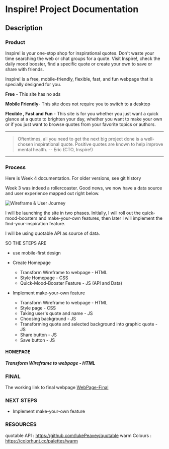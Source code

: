 #  Inspire! Project Documentation 
## Description

### Product

Inspire! is your one-stop shop for inspirational quotes. Don't waste your time searching the web or chat groups for a quote. Visit Inspire!, check the daily mood booster, find a specific quote or create your own to save or share with friends. 

Inspire! is a free, mobile-friendly, flexible, fast, and fun webpage that is specially designed for you. 

**Free** - This site has no ads

**Mobile Friendly**- This site does not require you to switch to a desktop

**Flexible , Fast and Fun** - This site is for you whether you just want a quick glance at a quote to brighten your day, whether you want to make your own or if you just want to browse quotes from your favorite topics or authors. 

---

>  Oftentimes, all you need to get the next big project done is a well-chosen      inspirational quote. 
> Positive quotes are known to help improve mental health. 
> -- Eric (CTO, Inspire!)

---
### Process

Here is Week 4 documentation. For older versions, see git history

Week 3 was indeed a rollercoaster. Good news, we now have a data source and user experience mapped out right below. 

![Wireframe & User Journey](https://eric-asare.github.io/ConnectionsLab/week3/Inspire!/design/userJourney.png)


I will be launching the site in two phases. Initially, I will roll out the quick-mood-boosters and make-your-own features, then later I will implement the find-your-inspiration feature.

I will be using quotable API as source of data. 


SO THE STEPS ARE
- use mobile-first design

* Create Homepage 
    * Transform Wireframe to webpage - HTML
    * Style Homepage - CSS
    * Quick-Mood-Booster Feature - JS (API and Data)

* Implement make-your-own feature
    * Transform Wireframe to webpage - HTML
    * Style page - CSS
    * Taking user's quote and name - JS
    * Choosing background - JS
    * Transforming quote and selected background into graphic quote - JS
    * Share button - JS
    * Save button - JS

#### HOMEPAGE
##### Transform Wireframe to webpage - HTML



### FINAL
The working link to final webpage [WebPage-Final](https://eric-asare.github.io/ConnectionsLab/week3/Inspire!/index.html)


### NEXT STEPS
* Implement make-your-own feature


### RESOURCES
quotable API : https://github.com/lukePeavey/quotable 
warm Colours : https://colorhunt.co/palettes/warm
